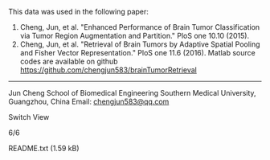 
This data was used in the following paper:
1. Cheng, Jun, et al. "Enhanced Performance of Brain Tumor Classification via Tumor Region Augmentation
and Partition." PloS one 10.10 (2015).
2. Cheng, Jun, et al. "Retrieval of Brain Tumors by Adaptive Spatial Pooling and Fisher Vector 
Representation." PloS one 11.6 (2016). Matlab source codes are available on github 
https://github.com/chengjun583/brainTumorRetrieval

-----
Jun Cheng
School of Biomedical Engineering
Southern Medical University, Guangzhou, China
Email: chengjun583@qq.com

Switch View


6/6

README.txt
 (1.59 kB)




